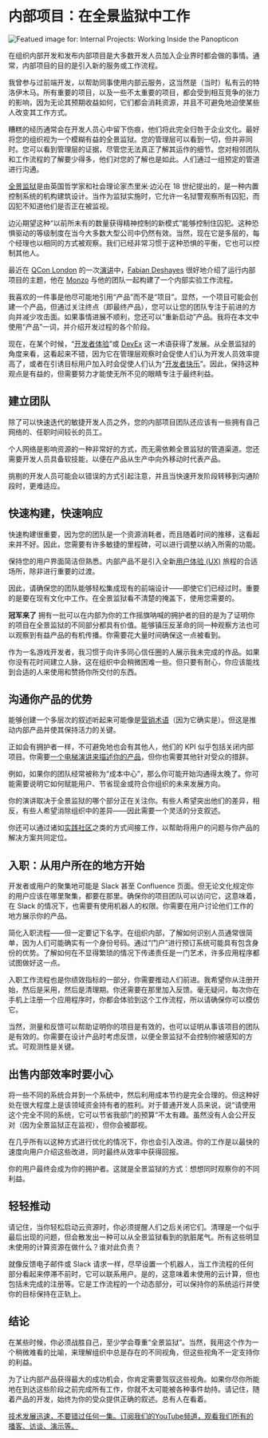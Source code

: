 # 内部项目：在全景监狱中工作

![Featued image for: Internal Projects: Working Inside the Panopticon](https://cdn.thenewstack.io/media/2025/04/b8b5aa26-internal-projects-panopticon-2-1024x576.jpg)

在组织内部开发和发布内部项目是大多数开发人员加入企业界时都会做的事情。通常，内部项目的目的是引入新的服务或工作流程。

我曾参与过前端开发，以帮助同事使用内部云服务，这当然是（当时）私有云的特洛伊木马。所有重要的项目，以及一些不太重要的项目，都会受到相互竞争的张力的影响，因为无论其预期收益如何，它们都会消耗资源，并且不可避免地迫使某些人改变其工作方式。

糟糕的经历通常会在开发人员心中留下伤痕，他们将此完全归咎于企业文化。最好将您的组织视为一个模糊有益的全景监狱。您的管理层可以看到一切，但并非同时。您可以看到管理层的证据，尽管您无法真正了解其运作的细节。您对相邻团队和工作流程的了解要少得多，他们对您的了解也是如此。人们通过一组预定的管道进行沟通。

[全景监狱](https://www.ucl.ac.uk/bentham-project/about-jeremy-bentham/panopticon)是由英国哲学家和社会理论家杰里米·边沁在 18 世纪提出的，是一种内置控制系统的机构建筑设计。当作为监狱实施时，它允许一名狱警观察所有囚犯，而囚犯不知道他们是否正在被监视。

边沁期望这种“以前所未有的数量获得精神控制的新模式”能够控制住囚犯。这种恐惧驱动的等级制度在当今大多数大型公司中仍然有效。当然，现在它是多层的，每个经理也以相同的方式被观察。我们已经非常习惯于这种恐惧的平衡，它也可以控制其他人。

最近在 [QCon London](https://qconlondon.com/) 的一次[演讲](https://qconlondon.com/presentation/apr2025/achieve-optimal-efficiency-your-developer-experience-teams)中，[Fabian Deshayes](https://www.linkedin.com/in/fabiendeshayes/) 很好地介绍了运行内部项目的主题，他在 [Monzo](https://monzo.com/) 与他的团队一起构建了一个内部实验工作流程。

我喜欢的一件事是他尽可能地引用“产品”而不是“项目”。显然，一个项目可能会创建一个产品，但通过关注终点（即最终产品），您可以让您的团队专注于前进的方向并减少攻击面。如果事情进展不顺利，您还可以“重新启动”产品。我将在本文中使用“产品”一词，并介绍开发过程的各个阶段。

现在，在某个时候，“[开发者体验](https://thenewstack.io/7-reasons-why-developer-experience-is-a-strategic-priority/)”或 [DevEx](https://thenewstack.io/how-a-devex-initiative-aims-to-save-500000-developer-hours/) 这一术语获得了发展。从全景监狱的角度来看，这看起来不错，因为它在管理层观察时会促使人们认为开发人员效率提高了，或者在引诱目标用户加入时会促使人们认为“[开发者快乐](https://thenewstack.io/measure-developer-joy-not-developer-productivity-atlassian-says/)”。因此，保持这种观点是有益的，但需要努力才能使无所不见的眼睛专注于最终利益。

## 建立团队

除了可以快速迭代的敏捷开发人员之外，您的内部项目团队还应该有一些拥有自己网络的、任职时间较长的员工。

个人网络是影响资源的一种非常好的方式，而无需依赖全景监狱的管道渠道。您还需要开发人员具备软技能，以便在产品从生产中向外移动时代表产品。

挑剔的开发人员可能会以错误的方式引起注意，并且当快速开发阶段转移到沟通阶段时，更难适应。

## 快速构建，快速响应

快速构建很重要，因为您的团队是一个资源消耗者，而且随着时间的推移，这看起来并不好。因此，您需要有许多敏捷的里程碑，可以进行调整以纳入所需的功能。

保持您的用户界面简洁但熟悉。内部产品不是引入全新[用户体验 (UX)](https://thenewstack.io/the-power-of-prototyping-in-user-experience-design/) 旅程的合适场所，除非进行重要的过渡。

因此，请确保您的团队能够轻松集成现有的前端设计——即使它们已经过时。重要的是要在现有文化中工作。在全景监狱看不清楚的掩盖下，使用您需要的。

**冠军来了**
拥有一批可以在内部为你的工作摇旗呐喊的拥护者的目的是为了证明你的项目在全景监狱的不同部分都具有价值。能够镇压反革命的同一种观察方法也可以观察到有益产品的有机传播。你需要花大量时间确保这一点被看到。

作为一名游戏开发者，我习惯于向许多同心信任圈的人展示我未完成的作品。如果你没有花时间建立人脉，这在组织中会稍微困难一些。但只要有耐心，你应该能找到合适的人来使用和赞扬你所交付的东西。

## 沟通你产品的优势

能够创建一个多层次的叙述听起来可能像是[营销术语](https://thenewstack.io/entrepreneurship-for-engineers-do-engineers-hate-marketing/)（因为它确实是）。但这是推动内部产品并使其保持活力的关键。

正如会有拥护者一样，不可避免地也会有其他人，他们的 KPI 似乎包括关闭内部项目。你需要[一个电梯演讲来描述你的产品](https://thenewstack.io/entrepreneurship-for-engineers-how-do-you-tell-your-story/)，但你也需要其他针对受众的措辞。

例如，如果你的团队经常被称为“成本中心”，那么你可能开始沟通得太晚了。你可能需要说明它如何赋能用户、节省现金或符合你组织的未来发展方向。

你的演讲取决于全景监狱的哪个部分正在关注你。有些人希望突出他们的差异，相反，有些人希望消除组织中的差异——因此需要一个灵活的分支叙述。

你还可以通过诸如[实践社区](https://thenewstack.io/developers-need-a-community-of-practice-and-wikis-still-work/)之类的方式间接工作，以帮助将用户的问题与你产品的解决方案共同定位。

## 入职：从用户所在的地方开始

开发者或用户的聚集地可能是 Slack 甚至 Confluence 页面。但无论文化规定你的用户应该在哪里聚集，都要在那里。确保你的项目团队可以访问它，这意味着，在 Slack 的情况下，也需要有使用机器人的权限。你需要在用户讨论他们工作的地方展示你的产品。

简化入职流程——但一定要记下名字。在组织内部，了解如何识别人员通常很简单，因为人们可能确实有一个身份号码。通过“门户”进行预订系统可能具有包含身份的优势。了解如何在不显得繁琐的情况下传递责任是一门艺术，许多应用程序都试图做好这一点。

入职工作流程也是你绩效指标的一部分，你需要推动人们前进。我希望你从注册开始，然后是采用，然后是清理期。你还需要在那里加入反馈。毫无疑问，每次你在手机上注册一个应用程序时，你都会体验到这个工作流程，所以请确保你可以模仿它。

当然，测量和反馈可以帮助证明你的项目是有效的，也可以证明从事该项目的团队是有效的。你需要在设计产品时考虑反馈，以便全景监狱不会控制你被感知的方式。可观测性是关键。

## 出售内部效率时要小心

将一些不同的系统合并到一个系统中，然后利用成本节约是完全合理的。但这种好处在很大程度上是该领域资金持有者的胜利。对于普通开发人员来说，说“请使用这个完全不同的系统，它可以节省我部门的预算”不太有趣。虽然没有人会公开反对（因为全景监狱正在监视），但你会被鄙视。

在几乎所有以这种方式进行优化的情况下，你也会引入改进。你的工作是以最快的速度向用户介绍这些改进，同时最终从效率中获得回报。

你的用户最终会成为你的拥护者。这就是全景监狱的方式：想想同时观察你的不同利益。

## 轻轻推动

请记住，当你轻松启动云资源时，你必须提醒人们之后关闭它们。清理是一个似乎最后出现的问题，但会散发出一种可以从全景监狱看到的肮脏尾气。所有这些明显未使用的计算资源在做什么？谁对此负责？

就像反馈电子邮件或 Slack 请求一样，尽早设置一个机器人，当工作流程的任何部分看起来停滞不前时，它可以联系用户。是的，这意味着未使用的云计算，但也包括未完成的注册等。它是工作流程的一个动态部分，可以保持你的系统运行并使你的目标保持在正轨上。

## 结论
在某些时候，你必须战胜自己，至少学会尊重“全景监狱”。当然，我用这个作为一个稍微难看的比喻，来理解组织中总是存在的不同视角，但这些视角不一定支持你的利益。

为了让内部产品获得最大的成功机会，你肯定需要驾驭这些视角。如果你尽你所能地在到达这些阶段之前完成所有工作，你就不太可能被各种事件劫持。请记住，随着产品的开发，始终为你的受众提供正确的叙述。总有人在看着。

[技术发展迅速，不要错过任何一集。订阅我们的YouTube频道，观看我们所有的播客、访谈、演示等。](https://youtube.com/thenewstack?sub_confirmation=1)
